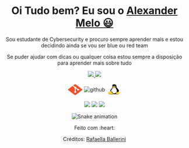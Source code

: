 <div>
  
  <h1 align="center">
    Oi Tudo bem? Eu sou o 
    <a href="https://www.linkedin.com/in/alexander-melo-a7532b257">Alexander Melo 😃️</a>
  </h1>
  
  <p align="center">
    Sou estudante de Cybersecurity e procuro sempre aprender mais e estou decidindo ainda se vou ser blue ou red team
    
     
  </p>
  
  <p align="center">
    Se puder ajudar com dicas ou qualquer coisa estou sempre a disposição para aprender mais sobre tudo
  </p>
  
</div>

<div align="center">
  <a href="https://github.com/AlexanderO0">
    <img height="140em" src="https://github-readme-stats.vercel.app/api?username=AlexanderO0&count_private=true&include_all_commits=true&show_icons=true&theme=synthwave&hide_border=false&show_owner=true"/>
    <img height="140em" src="https://github-readme-stats.vercel.app/api/top-langs/?username=AlexanderO0&theme=synthwave&hide_border=false&&layout=compact"/>
  </a>
</div>

<div align="center" valign="top"><br>
  
  <img align="center" alt="git" height="30" width="40" src="https://raw.githubusercontent.com/devicons/devicon/master/icons/git/git-original.svg">
  <img align="center" alt="github" height="35" width="35" src="/assets/GitHub.png">
  <img align="center" alt="linux" height="30" width="40" src="https://raw.githubusercontent.com/devicons/devicon/master/icons/linux/linux-original.svg">
</div><br>

<div align="center">
  <a href="https://www.instagram.com/alex_aleatorio/" target="_blank"><img src="https://img.shields.io/badge/-Instagram-%23E4405F?style=for-the-badge&logo=instagram&logoColor=white" target="_blank"></a>
  <a href="https://www.linkedin.com/in/alexander-melo-a7532b257" target="_blank"><img src="https://img.shields.io/badge/-LinkedIn-%230077B5?style=for-the-badge&logo=linkedin&logoColor=white" target="_blank"></a> 
  <a href="mailto:alexander_melo@ymail.com"><img src="https://img.shields.io/badge/-Gmail-%23333?style=for-the-badge&logo=gmail&logoColor=white" target="_blank"></a>
</div>

<div align="center">

  ![Snake animation](https://github.com/danielbped/danielbped/blob/output/github-contribution-grid-snake.svg)
  
</div>

<div align="center">
  <p>Feito com :heart: </p>
  <p>Créditos: <a href="https://github.com/rafaballerini">Rafaella Ballerini</a></p>
</div>
